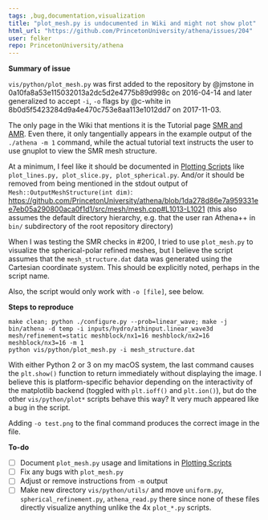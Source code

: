 ```yaml
---
tags: ,bug,documentation,visualization
title: "plot_mesh.py is undocumented in Wiki and might not show plot"
html_url: "https://github.com/PrincetonUniversity/athena/issues/204"
user: felker
repo: PrincetonUniversity/athena
---
```


**Summary of issue**

`vis/python/plot_mesh.py` was first added to the repository by @jmstone in 0a10fa8a53e115032013a2dc5d2e4775b89d998c on 2016-04-14 and later generalized to accept `-i`, `-o` flags by @c-white in 8b0d5f5423284d9a4e470c753e8aa113e1012dd7 on 2017-11-03.

The only page in the Wiki that mentions it is the Tutorial page [SMR and AMR](https://github.com/PrincetonUniversity/athena/wiki/SMR-and-AMR). Even there, it only tangentially appears in the example output of the `./athena -m 1` command, while the actual tutorial text instructs the user to use gnuplot to view the SMR mesh structure. 

At a minimum, I feel like it should be documented in [Plotting Scripts](https://github.com/PrincetonUniversity/athena/wiki/Plotting-Scripts) like `plot_lines.py, plot_slice.py, plot_spherical.py`. And/or it should be removed from being mentioned in the stdout output of `Mesh::OutputMeshStructure(int dim)`:
https://github.com/PrincetonUniversity/athena/blob/1da278d86e7a959331ee7eb05a290800aca0f1d1/src/mesh/mesh.cpp#L1013-L1021
(this also assumes the default directory hierarchy, e.g. that the user ran Athena++ in `bin/` subdirectory of the root repository directory)

When I was testing the SMR checks in #200, I tried to use `plot_mesh.py` to visualize the spherical-polar refined meshes, but I believe the script assumes that the `mesh_structure.dat` data was generated using the Cartesian coordinate system. This should be explicitly noted, perhaps in the script name. 

Also, the script would only work with `-o [file]`, see below. 

**Steps to reproduce**
```
make clean; python ./configure.py --prob=linear_wave; make -j
bin/athena -d temp -i inputs/hydro/athinput.linear_wave3d mesh/refinement=static meshblock/nx1=16 meshblock/nx2=16 meshblock/nx3=16 -m 1
python vis/python/plot_mesh.py -i mesh_structure.dat
```
With either Python 2 or 3 on my macOS system, the last command causes the `plt.show()` function to return immediately without displaying the image. I believe this is platform-specific behavior depending on the interactivity of the matplotlib backend (toggled with `plt.ioff()` and `plt.ion()`), but do the other `vis/python/plot*` scripts behave this way? It very much appeared like a bug in the script. 

Adding `-o test.png` to the final command produces the correct image in the file.

**To-do**
- [ ] Document `plot_mesh.py` usage and limitations in [Plotting Scripts](https://github.com/PrincetonUniversity/athena/wiki/Plotting-Scripts) 
- [ ] Fix any bugs with `plot_mesh.py`
- [ ] Adjust or remove instructions from `-m` output
- [ ] Make new directory `vis/python/utils/` and move `uniform.py`, `spherical_refinement.py`, `athena_read.py` there since none of these files directly visualize anything unlike the 4x `plot_*.py` scripts. 
